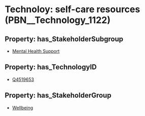 # Technoloy: __self-care resources__ (PBN__Technology_1122)

## Property: has_StakeholderSubgroup

* [Mental Health Support](PBN__TechSubgroup_63)

## Property: has_TechnologyID

* [Q4519653](Q4519653)

## Property: has_StakeholderGroup

* [Wellbeing](PBN__TechGroup_2)

